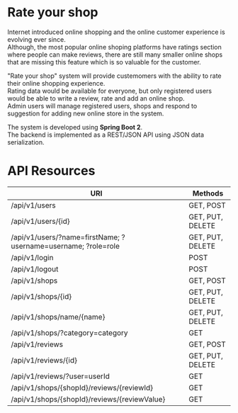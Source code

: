 # Rate your shop
<p> Internet introduced online shopping and the online customer experience is evolving ever since. <br>
Although, the most popular online shoping platforms have ratings section where people can make reviews, 
there are still many smaller online shops that are missing this feature which is so valuable for the customer. </p>
<p> "Rate your shop" system will provide custemomers with the ability to rate their online shopping experience. <br>
Rating data would be available for everyone, but only registered users would be able to write a review, rate and add an online shop. <br>
Admin users will manage registered users, shops and respond to suggestion for adding new online store in the system. </p>
<p> The system is developed using <strong>Spring Boot 2</strong>. <br>
The backend is implemented as a REST/JSON API using JSON data serialization. </p>

# API Resources
URI | Methods
------------ | -------------
/api/v1/users | GET, POST
/api/v1/users/{id} | GET, PUT, DELETE
/api/v1/users/?name=firstName; ?username=username; ?role=role | GET, PUT, DELETE
/api/v1/login | POST
/api/v1/logout | POST
/api/v1/shops | GET, POST
/api/v1/shops/{id} | GET, PUT, DELETE
/api/v1/shops/name/{name} | GET, PUT, DELETE
/api/v1/shops/?category=category | GET
/api/v1/reviews | GET, POST
/api/v1/reviews/{id} | GET, PUT, DELETE
/api/v1/reviews/?user=userId | GET
/api/v1/shops/{shopId}/reviews/{reviewId} | GET
/api/v1/shops/{shopId}/reviews/{reviewValue} | GET

